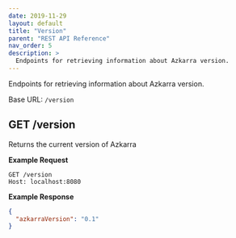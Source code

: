 ```yaml
---
date: 2019-11-29
layout: default
title: "Version"
parent: "REST API Reference"
nav_order: 5
description: >
  Endpoints for retrieving information about Azkarra version.
---
```


Endpoints for retrieving information about Azkarra version.

Base URL: `/version`

##  GET /version

Returns the current version of Azkarra

**Example Request**
```
GET /version
Host: localhost:8080
```
**Example Response**
```json
{
  "azkarraVersion": "0.1"
}
```
